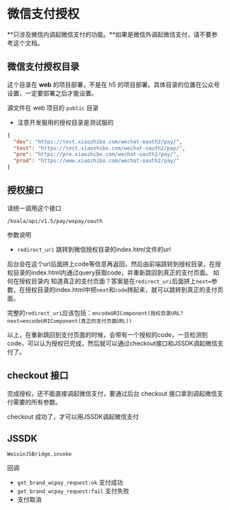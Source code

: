 # 微信支付授权

**只涉及微信内调起微信支付的功能。**如果是微信外调起微信支付，请不要参考这个文档。

## 微信支付授权目录

这个目录在 **web** 的项目部署，不是在 h5 的项目部署。具体目录的位置在公众号设置，一定要部署之后才能设置。

源文件在 web 项目的 `public` 目录

+ 注意开发服用的授权目录是测试服的

```json
{
  "dev": "https://test.xiaozhibo.com/wechat-oauth2/pay/",
  "test": "https://test.xiaozhibo.com/wechat-oauth2/pay/",
  "pre": "https://pre.xiaozhibo.com/wechat-oauth2/pay/",
  "prod": "https://www.xiaozhibo.com/wechat-oauth2/pay/"
}
```

## 授权接口

请统一调用这个接口

`/koala/api/v1.5/pay/wxpay/oauth`

参数说明

+ `redirect_uri` 跳转到微信授权目录的index.html文件的url

后台会在这个url后面拼上code等信息再返回，然后由前端跳转到授权目录，在授权目录的index.html内通过query获取code，并重新跳回到真正的支付页面。
如何在授权目录内 知道真正的支付页面？答案是在`redirect_uri`后面拼上`next=`参数，在授权目录的index.html中把`next`和`code`拼起来，就可以跳转到真正的支付页面。

完整的`redirect_uri`应该包括：`encodeURIComponent(授权目录URL?next=encodeURIComponent(真正的支付页面URL))`

以上，在重新跳回到支付页面的时候，会带有一个授权的code，一旦检测到code，可以认为授权已完成，然后就可以通过checkout接口和JSSDK调起微信支付了。

## checkout 接口

完成授权，还不能直接调起微信支付，要通过后台 checkout 接口拿到调起微信支付需要的所有参数。

checkout 成功了，才可以用JSSDK调起微信支付

## JSSDK

`WeixinJSBridge.invoke`

回调

+ `get_brand_wcpay_request:ok` 支付成功
+ `get_brand_wcpay_request:fail` 支付失败
+ 支付取消
